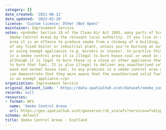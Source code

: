 ```yaml
---
category: []
date_created: '2021-06-11'
date_updated: '2023-02-28'
license: 'Custom licence: Other (Not Open)'
maintainer: Improvement Service
notes: <p>Under Section 18 of the Clean Air Act 1993, many parts of Scotland are declared
  Smoke Control Areas by the relevant local authority. If you live in a smoke control
  area it is an offence to produce smoke from a chimney of a building, or a chimney
  of any fixed boiler or industrial plant, unless you're burning an authorised fuel
  or using exempt appliances (e.g. burners or stoves). In practice this means that
  in a smoke control area it is illegal to burn house coal or wood in an open fire,
  although it is legal to burn these in a stove or other appliance that has been approved
  to burn that fuel. It is also illegal to deliver any unauthorised solid fuels, e.g.
  wood and normal house coal, to any premises in a smoke control area unless the seller
  can demonstrate that they were aware that the unauthorised solid fuel is to be burnt
  in an exempt appliance.</p>
organization: Improvement Service
original_dataset_link: ' https://data.spatialhub.scot/dataset/smoke_control_areas-is'
records: null
resources:
- format: WFS
  name: 'Smoke Control Areas '
  url: https://geo.spatialhub.scot/geoserver/sh_sca/wfs?service=wfs&typeName=sh_sca:pub_sca
schema: default
title: Smoke Control Areas - Scotland
---
```

